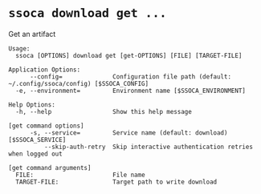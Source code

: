 # `ssoca download get ...`

Get an artifact

    Usage:
      ssoca [OPTIONS] download get [get-OPTIONS] [FILE] [TARGET-FILE]
    
    Application Options:
          --config=              Configuration file path (default: ~/.config/ssoca/config) [$SSOCA_CONFIG]
      -e, --environment=         Environment name [$SSOCA_ENVIRONMENT]
    
    Help Options:
      -h, --help                 Show this help message
    
    [get command options]
          -s, --service=         Service name (default: download) [$SSOCA_SERVICE]
              --skip-auth-retry  Skip interactive authentication retries when logged out
    
    [get command arguments]
      FILE:                      File name
      TARGET-FILE:               Target path to write download
    

